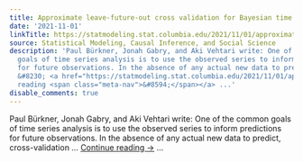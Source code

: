 ```yaml
---
title: Approximate leave-future-out cross validation for Bayesian time series models
date: '2021-11-01'
linkTitle: https://statmodeling.stat.columbia.edu/2021/11/01/approximate-leave-future-out-cross-validation-for-bayesian-time-series-models/
source: Statistical Modeling, Causal Inference, and Social Science
description: 'Paul Bürkner, Jonah Gabry, and Aki Vehtari write: One of the common
  goals of time series analysis is to use the observed series to inform predictions
  for future observations. In the absence of any actual new data to predict, cross-validation
  &#8230; <a href="https://statmodeling.stat.columbia.edu/2021/11/01/approximate-leave-future-out-cross-validation-for-bayesian-time-series-models/">Continue
  reading <span class="meta-nav">&#8594;</span></a> ...'
disable_comments: true
---
```

Paul Bürkner, Jonah Gabry, and Aki Vehtari write: One of the common goals of time series analysis is to use the observed series to inform predictions for future observations. In the absence of any actual new data to predict, cross-validation &#8230; <a href="https://statmodeling.stat.columbia.edu/2021/11/01/approximate-leave-future-out-cross-validation-for-bayesian-time-series-models/">Continue reading <span class="meta-nav">&#8594;</span></a> ...